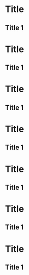 # Title

## Title 1

# Title

## Title 1

# Title

## Title 1

# Title

## Title 1

# Title

## Title 1

# Title

## Title 1

# Title

## Title 1